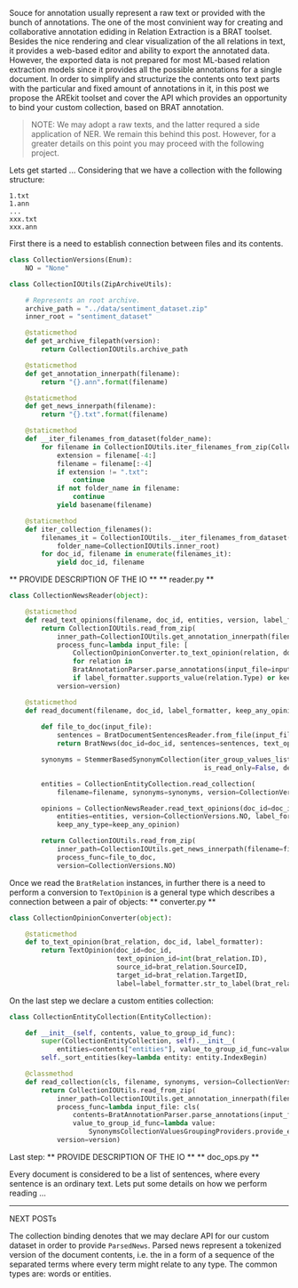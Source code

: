 Souce for annotation usually represent a raw text or provided with the bunch of annotations. The one of the most convinient way for creating and collaborative annotation ediding in Relation Extraction is a BRAT toolset. Besides the nice rendering and clear visualization of the all relations in text, it provides a web-based editor and ability to export the annotated data. However, the exported data is not prepared for most ML-based relation extraction models since it provides all the possible annotations for a single document. In order to simplify and structurize the contents onto text parts with the particular and fixed amount of annotations in it, in this post we propose the AREkit toolset and cover the API which provides an opportunity to bind your custom collection, based on BRAT annotation.

> NOTE: We may adopt a raw texts, and the latter requred a side application of NER. We remain this behind this post. However, for a greater details on this point you may proceed with the following project.

Lets get started ... Considering that we have a collection with the following structure:

```
1.txt
1.ann
...
xxx.txt
xxx.ann
```

First there is a need to establish connection between files and its contents.

```python
class CollectionVersions(Enum):
    NO = "None"
```


```python
class CollectionIOUtils(ZipArchiveUtils):

    # Represents an root archive.
    archive_path = "../data/sentiment_dataset.zip"
    inner_root = "sentiment_dataset"

    @staticmethod
    def get_archive_filepath(version):
        return CollectionIOUtils.archive_path

    @staticmethod
    def get_annotation_innerpath(filename):
        return "{}.ann".format(filename)

    @staticmethod
    def get_news_innerpath(filename):
        return "{}.txt".format(filename)

    @staticmethod
    def __iter_filenames_from_dataset(folder_name):
        for filename in CollectionIOUtils.iter_filenames_from_zip(CollectionVersions.NO):
            extension = filename[-4:]
            filename = filename[:-4]
            if extension != ".txt":
                continue
            if not folder_name in filename: 
                continue
            yield basename(filename)

    @staticmethod
    def iter_collection_filenames():
        filenames_it = CollectionIOUtils.__iter_filenames_from_dataset(
            folder_name=CollectionIOUtils.inner_root)
        for doc_id, filename in enumerate(filenames_it):
            yield doc_id, filename
```


** PROVIDE DESCRIPTION OF THE IO **
** reader.py **
```python
class CollectionNewsReader(object):

    @staticmethod
    def read_text_opinions(filename, doc_id, entities, version, label_formatter, keep_any_type):
        return CollectionIOUtils.read_from_zip(
            inner_path=CollectionIOUtils.get_annotation_innerpath(filename),
            process_func=lambda input_file: [
                CollectionOpinionConverter.to_text_opinion(relation, doc_id=doc_id, label_formatter=label_formatter)
                for relation in
                BratAnnotationParser.parse_annotations(input_file=input_file, encoding='utf-8-sig')["relations"]
                if label_formatter.supports_value(relation.Type) or keep_any_type],
            version=version)

    @staticmethod
    def read_document(filename, doc_id, label_formatter, keep_any_opinion):
        
        def file_to_doc(input_file):
            sentences = BratDocumentSentencesReader.from_file(input_file=input_file, entities=entities)
            return BratNews(doc_id=doc_id, sentences=sentences, text_opinions=opinions)

        synonyms = StemmerBasedSynonymCollection(iter_group_values_lists=[], stemmer=MystemWrapper(),
                                                 is_read_only=False, debug=False)

        entities = CollectionEntityCollection.read_collection(
            filename=filename, synonyms=synonyms, version=CollectionVersions.NO)

        opinions = CollectionNewsReader.read_text_opinions(doc_id=doc_id, filename=filename,
            entities=entities, version=CollectionVersions.NO, label_formatter=label_formatter,
            keep_any_type=keep_any_opinion)

        return CollectionIOUtils.read_from_zip(
            inner_path=CollectionIOUtils.get_news_innerpath(filename=filename),
            process_func=file_to_doc,
            version=CollectionVersions.NO)

```

Once we read the `BratRelation` instances, in further there is a need to perform a conversion to `TextOpinion` 
is a general type which describes a connection between a pair of objects:
** converter.py **
```python
class CollectionOpinionConverter(object):

    @staticmethod
    def to_text_opinion(brat_relation, doc_id, label_formatter):
        return TextOpinion(doc_id=doc_id,
                           text_opinion_id=int(brat_relation.ID),
                           source_id=brat_relation.SourceID,
                           target_id=brat_relation.TargetID,
                           label=label_formatter.str_to_label(brat_relation.Type))
```

On the last step we declare a custom entities collection:
```python
class CollectionEntityCollection(EntityCollection):

    def __init__(self, contents, value_to_group_id_func):
        super(CollectionEntityCollection, self).__init__(
            entities=contents["entities"], value_to_group_id_func=value_to_group_id_func)
        self._sort_entities(key=lambda entity: entity.IndexBegin)

    @classmethod
    def read_collection(cls, filename, synonyms, version=CollectionVersions.NO):
        return CollectionIOUtils.read_from_zip(
            inner_path=CollectionIOUtils.get_annotation_innerpath(filename),
            process_func=lambda input_file: cls(
                contents=BratAnnotationParser.parse_annotations(input_file=input_file, encoding='utf-8-sig'),
                value_to_group_id_func=lambda value:
                    SynonymsCollectionValuesGroupingProviders.provide_existed_or_register_missed_value(synonyms, value)),
            version=version)
```

Last step:
** PROVIDE DESCRIPTION OF THE IO **
** doc_ops.py **


Every document is considered to be a list of sentences, where every sentence is an ordinary text. Lets put some details on how we perform reading ...




-------------------------------------
NEXT POSTs

The collection binding denotes that we may declare API for our custom dataset in order to provide `ParsedNews`.
Parsed news represent a tokenized version of the document contents, i.e. the in a form of a sequence of the separated terms where every term might relate to any type. The common types are: words or entities.
